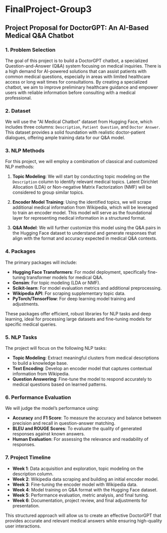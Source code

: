 # FinalProject-Group3

## Project Proposal for DoctorGPT: An AI-Based Medical Q&A Chatbot

### 1. Problem Selection
The goal of this project is to build a DoctorGPT chatbot, a specialized Question-and-Answer (Q&A) system focusing on medical inquiries. There is a high demand for AI-powered solutions that can assist patients with common medical questions, especially in areas with limited healthcare access or long wait times for consultations. By creating a specialized chatbot, we aim to improve preliminary healthcare guidance and empower users with reliable information before consulting with a medical professional.

### 2. Dataset
We will use the "AI Medical Chatbot" dataset from Hugging Face, which includes three columns: `Description`, `Patient Question`, and `Doctor Answer`. This dataset provides a solid foundation with realistic doctor-patient dialogues, offering ample training data for our Q&A model. 

### 3. NLP Methods
For this project, we will employ a combination of classical and customized NLP methods:

1. **Topic Modeling**: We will start by conducting topic modeling on the `Description` column to identify relevant medical topics. Latent Dirichlet Allocation (LDA) or Non-negative Matrix Factorization (NMF) will be considered to group similar topics.
   
2. **Encoder Model Training**: Using the identified topics, we will scrape additional medical information from Wikipedia, which will be leveraged to train an encoder model. This model will serve as the foundational layer for representing medical information in a structured format.

3. **Q&A Model**: We will further customize this model using the Q&A pairs in the Hugging Face dataset to understand and generate responses that align with the format and accuracy expected in medical Q&A contexts.

### 4. Packages
The primary packages will include:

- **Hugging Face Transformers**: For model deployment, specifically fine-tuning transformer models for medical Q&A.
- **Gensim**: For topic modeling (LDA or NMF).
- **Scikit-learn**: For model evaluation metrics and additional preprocessing.
- **Wikipedia API**: For scraping supplementary topic data.
- **PyTorch/TensorFlow**: For deep learning model training and adjustments.

These packages offer efficient, robust libraries for NLP tasks and deep learning, ideal for processing large datasets and fine-tuning models for specific medical queries.

### 5. NLP Tasks
The project will focus on the following NLP tasks:

- **Topic Modeling**: Extract meaningful clusters from medical descriptions to build a knowledge base.
- **Text Encoding**: Develop an encoder model that captures contextual information from Wikipedia.
- **Question Answering**: Fine-tune the model to respond accurately to medical questions based on learned patterns.

### 6. Performance Evaluation
We will judge the model’s performance using:

- **Accuracy** and **F1 Score**: To measure the accuracy and balance between precision and recall in question-answer matching.
- **BLEU and ROUGE Scores**: To evaluate the quality of generated responses against known answers.
- **Human Evaluation**: For assessing the relevance and readability of responses.

### 7. Project Timeline
- **Week 1**: Data acquisition and exploration, topic modeling on the description column.
- **Week 2**: Wikipedia data scraping and building an initial encoder model.
- **Week 3**: Fine-tuning the encoder model with Wikipedia data.
- **Week 4**: Model training on Q&A format with the Hugging Face dataset.
- **Week 5**: Performance evaluation, metric analysis, and final tuning.
- **Week 6**: Documentation, project review, and final adjustments for presentation.

This structured approach will allow us to create an effective DoctorGPT that provides accurate and relevant medical answers while ensuring high-quality user interactions.
